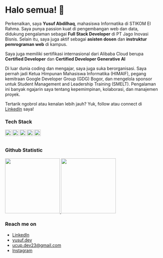 # Halo semua! 👋
 
Perkenalkan, saya **Yusuf Abdilhaq**, mahasiswa Informatika di STIKOM El Rahma. Saya punya passion kuat di pengembangan web dan data, didukung pengalaman sebagai **Full Stack Developer** di PT Jago Inovasi Bisnis. Selain itu, saya juga aktif sebagai **asisten dosen** dan **instruktur pemrograman web** di kampus.
 
Saya juga memiliki sertifikasi internasional dari Alibaba Cloud berupa **Certified Developer** dan **Certified Developer Generative AI**
 
Di luar dunia coding dan mengajar, saya juga suka berorganisasi. Saya pernah jadi Ketua Himpunan Mahasiswa Informatika (HIMAIF), pegang kemitraan Google Developer Group (GDG) Bogor, dan mengelola sponsor untuk Student Management and Leadership Training (SMELT). Pengalaman ini banyak ngajarin saya tentang kepemimpinan, kolaborasi, dan manajemen proyek.
 
Tertarik ngobrol atau kenalan lebih jauh? Yuk, follow atau connect di [LinkedIn](https://www.linkedin.com/in/yusuf-abdilhaq/) saya!

### Tech Stack
  <a href="#"><img align="left" alt="JavaScript" title="JavaScript" width="21px" src="https://upload.wikimedia.org/wikipedia/commons/9/99/Unofficial_JavaScript_logo_2.svg" /></a>
  <a href="https://nodejs.org/"><img align="left" alt="NodeJS" title="NodeJS" width="21px" src="https://cdn-icons-png.flaticon.com/512/5968/5968322.png" /></a>
  <a href="https://svelte.dev/"><img align="left" alt="SvelteJs" title="SvelteJs" width="21px" src="https://upload.wikimedia.org/wikipedia/commons/1/1b/Svelte_Logo.svg" /></a>
  <a href="https://hapi.dev/"><img align="left" alt="MySQL" title="MySQL" width="21px" src="https://www.mysql.com/common/logos/logo-mysql-170x115.png" /></a>
  <a href="https://tailwindcss.com/"><img align="left" alt="Tailwind" title="Tailwind CSS" width="21px" src="https://upload.wikimedia.org/wikipedia/commons/d/d5/Tailwind_CSS_Logo.svg" /></a>
  <br>
  <br>
 
### Github Statistic
<p align="left">
<a href="https://github.com/ucupdev23">
  <img height="180em" src="https://github-readme-stats-eight-theta.vercel.app/api?username=ucupdev23&show_icons=true&theme=algolia&include_all_commits=true&count_private=true"/>
  <img height="180em" src="https://github-readme-stats-eight-theta.vercel.app/api/top-langs/?username=ucupdev23&layout=compact&layout=compact&theme=algolia"/>
</a>
</p>

### Reach me on
- <a href="https://www.linkedin.com/in/yusuf-abdilhaq/">LinkedIn</a>
- <a href="https://yusufabdil.my.id">yusuf.dev</a>
- ucup.dev23@gmail.com
- <a href="https://www.instagram.com/ucup_abdil/">Instagram</a>
